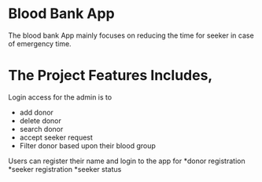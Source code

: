 # Blood Bank App

The blood bank App mainly focuses on reducing the time for seeker in case of emergency time.

# The Project Features Includes,

Login access for the admin is to
* add donor
* delete donor
* search donor
* accept seeker request
* Filter donor based upon their blood group

Users can register their name and login to the app for
*donor registration
*seeker registration
*seeker status
